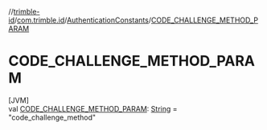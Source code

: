 //[trimble-id](../../../index.md)/[com.trimble.id](../index.md)/[AuthenticationConstants](index.md)/[CODE_CHALLENGE_METHOD_PARAM](-c-o-d-e_-c-h-a-l-l-e-n-g-e_-m-e-t-h-o-d_-p-a-r-a-m.md)

# CODE_CHALLENGE_METHOD_PARAM

[JVM]\
val [CODE_CHALLENGE_METHOD_PARAM](-c-o-d-e_-c-h-a-l-l-e-n-g-e_-m-e-t-h-o-d_-p-a-r-a-m.md): [String](https://docs.oracle.com/javase/8/docs/api/java/lang/String.html) = &quot;code_challenge_method&quot;
